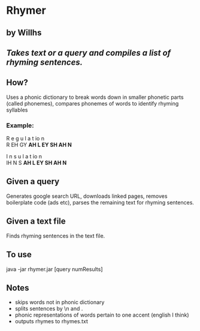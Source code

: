 # Rhymer
## by Willhs
*Takes text or a query and compiles a list of rhyming sentences.*
---

## How?
Uses a phonic dictionary to break words down in smaller phonetic parts (called phonemes), compares phonemes of words to identify rhyming syllables
### Example:
R e  g  u  l a  t  io n  
R EH GY **AH L EY SH AH N**

I  n s u  l a  t  io n  
IH N S **AH L EY SH AH N**
## Given a query
Generates google search URL, downloads linked pages, removes boilerplate code (ads etc), parses the remaining text for rhyming sentences.
## Given a text file
Finds rhyming sentences in the text file.

## To use
java -jar rhymer.jar [query numResults]

## Notes
- skips words not in phonic dictionary
- splits sentences by \n and .
- phonic representations of words pertain to one accent (english I think)
- outputs rhymes to rhymes.txt

